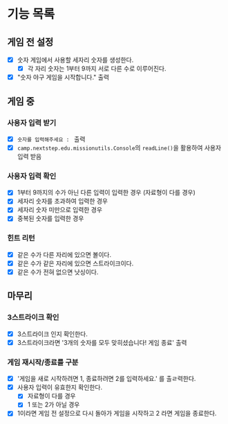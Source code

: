 # 기능 목록

## 게임 전 설정

- [x] 숫자 게임에서 사용할 세자리 숫자를 생성한다.
    - [x] 각 자리 숫자는 1부터 9까지 서로 다른 수로 이루어진다.
- [x] "숫자 야구 게임을 시작합니다." 출력

## 게임 중

### 사용자 입력 받기

- [x] `숫자를 입력해주세요 : ` 출력
- [x] ```camp.nextstep.edu.missionutils.Console```의 ```readLine()```을 활용하여 사용자 입력 받음

### 사용자 입력 확인

- [x] 1부터 9까지의 수가 아닌 다른 입력이 입력한 경우 (자료형이 다를 경우)
- [x] 세자리 숫자를 초과하여 입력한 경우
- [x] 세자리 숫자 미만으로 입력한 경우
- [x] 중복된 숫자를 입력한 경우

### 힌트 리턴

- [x] 같은 수가 다른 자리에 있으면 볼이다.
- [x] 같은 수가 같은 자리에 있으면 스트라이크이다.
- [x] 같은 수가 전혀 없으면 낫싱이다.

## 마무리

### 3스트라이크 확인

- [x] 3스트라이크 인지 확인한다.
- [x] 3스트라이크라면 '3개의 숫자를 모두 맞히셨습니다! 게임 종료' 출력

### 게임 재시작/종료를 구분

- [x] '게임을 새로 시작하려면 1, 종료하려면 2를 입력하세요.' 를 출ㄹ력한다.
- [x] 사용자 입력이 유효한지 확인한다.
    - [x] 자료형이 다를 경우
    - [x] 1 또는 2가 아닐 경우
- [x] 1이라면 게임 전 설정으로 다시 돌아가 게임을 시작하고 2 라면 게임을 종료한다.
